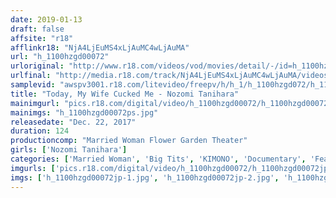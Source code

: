 ```yaml
---
date: 2019-01-13
draft: false
affsite: "r18"
afflinkr18: "NjA4LjEuMS4xLjAuMC4wLjAuMA"
url: "h_1100hzgd00072"
urloriginal: "http://www.r18.com/videos/vod/movies/detail/-/id=h_1100hzgd00072"
urlfinal: "http://media.r18.com/track/NjA4LjEuMS4xLjAuMC4wLjAuMA/videos/vod/movies/detail/-/id=h_1100hzgd00072"
samplevid: "awspv3001.r18.com/litevideo/freepv/h/h_1/h_1100hzgd072/h_1100hzgd072_dmb_w.mp4"
title: "Today, My Wife Cucked Me - Nozomi Tanihara"
mainimgurl: "pics.r18.com/digital/video/h_1100hzgd00072/h_1100hzgd00072ps.jpg"
mainimgs: "h_1100hzgd00072ps.jpg"
releasedate: "Dec. 22, 2017"
duration: 124
productioncomp: "Married Woman Flower Garden Theater"
girls: ['Nozomi Tanihara']
categories: ['Married Woman', 'Big Tits', 'KIMONO', 'Documentary', 'Featured Actress', 'Cheating Wife', 'Creampie', 'Masturbation', 'Hi-Def']
imgurls: ['pics.r18.com/digital/video/h_1100hzgd00072/h_1100hzgd00072jp-1.jpg', 'pics.r18.com/digital/video/h_1100hzgd00072/h_1100hzgd00072jp-2.jpg', 'pics.r18.com/digital/video/h_1100hzgd00072/h_1100hzgd00072jp-3.jpg', 'pics.r18.com/digital/video/h_1100hzgd00072/h_1100hzgd00072jp-4.jpg', 'pics.r18.com/digital/video/h_1100hzgd00072/h_1100hzgd00072jp-5.jpg', 'pics.r18.com/digital/video/h_1100hzgd00072/h_1100hzgd00072jp-6.jpg', 'pics.r18.com/digital/video/h_1100hzgd00072/h_1100hzgd00072jp-7.jpg', 'pics.r18.com/digital/video/h_1100hzgd00072/h_1100hzgd00072jp-8.jpg', 'pics.r18.com/digital/video/h_1100hzgd00072/h_1100hzgd00072jp-9.jpg', 'pics.r18.com/digital/video/h_1100hzgd00072/h_1100hzgd00072jp-10.jpg', 'pics.r18.com/digital/video/h_1100hzgd00072/h_1100hzgd00072jp-11.jpg', 'pics.r18.com/digital/video/h_1100hzgd00072/h_1100hzgd00072jp-12.jpg', 'pics.r18.com/digital/video/h_1100hzgd00072/h_1100hzgd00072jp-13.jpg', 'pics.r18.com/digital/video/h_1100hzgd00072/h_1100hzgd00072jp-14.jpg', 'pics.r18.com/digital/video/h_1100hzgd00072/h_1100hzgd00072jp-15.jpg', 'pics.r18.com/digital/video/h_1100hzgd00072/h_1100hzgd00072jp-16.jpg', 'pics.r18.com/digital/video/h_1100hzgd00072/h_1100hzgd00072jp-17.jpg', 'pics.r18.com/digital/video/h_1100hzgd00072/h_1100hzgd00072jp-18.jpg', 'pics.r18.com/digital/video/h_1100hzgd00072/h_1100hzgd00072jp-19.jpg', 'pics.r18.com/digital/video/h_1100hzgd00072/h_1100hzgd00072jp-20.jpg']
imgs: ['h_1100hzgd00072jp-1.jpg', 'h_1100hzgd00072jp-2.jpg', 'h_1100hzgd00072jp-3.jpg', 'h_1100hzgd00072jp-4.jpg', 'h_1100hzgd00072jp-5.jpg', 'h_1100hzgd00072jp-6.jpg', 'h_1100hzgd00072jp-7.jpg', 'h_1100hzgd00072jp-8.jpg', 'h_1100hzgd00072jp-9.jpg', 'h_1100hzgd00072jp-10.jpg', 'h_1100hzgd00072jp-11.jpg', 'h_1100hzgd00072jp-12.jpg', 'h_1100hzgd00072jp-13.jpg', 'h_1100hzgd00072jp-14.jpg', 'h_1100hzgd00072jp-15.jpg', 'h_1100hzgd00072jp-16.jpg', 'h_1100hzgd00072jp-17.jpg', 'h_1100hzgd00072jp-18.jpg', 'h_1100hzgd00072jp-19.jpg', 'h_1100hzgd00072jp-20.jpg']
---
```

